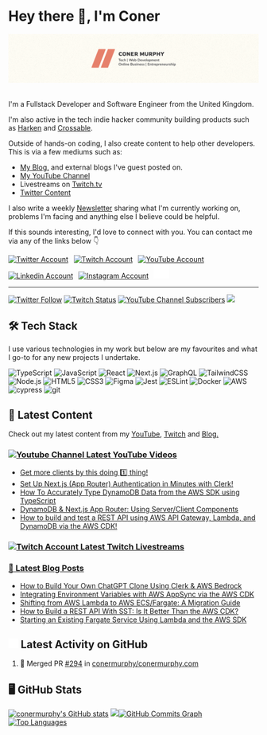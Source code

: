 <!-- Actual Text -->

# Hey there 👋, I'm Coner

<img src="./header.png" title="Header Banner" alt="Header Banner"/>&emsp;

I'm a Fullstack Developer and Software Engineer from the United Kingdom.

I'm also active in the tech indie hacker community building products such as [Harken](https://harken.so) and [Crossable](https://crossable.io).

Outside of hands-on coding, I also create content to help other developers. This is via a few mediums such as:

- <a href="https://conermurphy.com/blog" target="_blank" rel="noopener noreferrer">My Blog.</a> and external blogs I've guest posted on.
- <a href="https://www.youtube.com/channel/UCKbxBnz1xuyGAPMCOZQRdVw" target="_blank" rel="noopener noreferrer">My YouTube Channel</a>
- Livestreams on <a href="https://www.twitch.tv/conermurphy" target="_blank" rel="noopener noreferrer">Twitch.tv</a>
- <a href="https://twitter.com/MrConerMurphy" target="_blank" rel="noopener noreferrer">Twitter Content</a>

I also write a weekly <a href="https://coner-murphy.ck.page/374544b3ae" target="_blank" rel="noopener noreferrer">Newsletter</a> sharing what I'm currently working on, problems I'm facing and anything else I believe could be helpful.

If this sounds interesting, I'd love to connect with you. You can contact me via any of the links below 👇

<a href="https://twitter.com/MrConerMurphy" target="_blank" rel="noopener noreferrer"><img src="https://cdn.worldvectorlogo.com/logos/twitter-6.svg" title="Twitter" alt="Twitter Account" width="40"/></a>
&ensp;<a href="https://www.twitch.tv/conermurphy" target="_blank" rel="noopener noreferrer"><img src="https://cdn.worldvectorlogo.com/logos/twitch-logo-2019.svg" title="Twitch" alt="Twitch Account" width="60"/></a>
&ensp;<a href="https://www.youtube.com/channel/UCKbxBnz1xuyGAPMCOZQRdVw" target="_blank" rel="noopener noreferrer"><img src="https://cdn.worldvectorlogo.com/logos/youtube-icon.svg" title="YouTube" alt="YouTube Account" width="40"/></a>
&ensp;<a href="https://www.linkedin.com/in/conermurphy/" target="_blank" rel="noopener noreferrer"><img src="https://cdn.worldvectorlogo.com/logos/linkedin-icon-2.svg" title="Linkedin" alt="Linkedin Account" width="30"/></a>
&ensp;<a href="https://instagram.com/mrconermurphy/" target="_blank" rel="noopener noreferrer"><img src="https://cdn.worldvectorlogo.com/logos/instagram-5.svg" title="Instagram" alt="Instagram Account" width="30"/></a>
&ensp;<a href="https://github.com/conermurphy" target="_blank" rel="noopener noreferrer"><img src="https://github.com/conermurphy/conermurphy/blob/main/github-logo.png" title="GitHub" alt="GitHub" width="30"/></a>
<br>

---

<a href="https://twitter.com/MrConerMurphy" target="_blank" rel="noopener noreferrer"><img alt="Twitter Follow" src="https://img.shields.io/twitter/follow/MrConerMurphy?label=Twitter&style=for-the-badge&logo=twitter&color=1DA1F2&labelColor=FFFDF5"></a>&nbsp;<a href="https://www.twitch.tv/conermurphy" target="_blank" rel="noopener noreferrer"><img alt="Twitch Status" src="https://img.shields.io/twitch/status/conermurphy?style=for-the-badge&logo=twitch&color=8a43f2&labelColor=FFFDF5"></a>&nbsp;<a href="https://www.youtube.com/channel/UCKbxBnz1xuyGAPMCOZQRdVw" target="_blank" rel="noopener noreferrer"><img alt="YouTube Channel Subscribers" src="https://img.shields.io/youtube/channel/subscribers/UCKbxBnz1xuyGAPMCOZQRdVw?style=for-the-badge&logo=youtube&label=YOUTUBE&labelColor=FFFDF5&logoColor=red&color=red"></a>&nbsp;<a href="https://www.github.com/conermurphy" target="_blank" rel="noreferrer"><img src="https://img.shields.io/github/followers/conermurphy?logo=github&style=for-the-badge&color=black&labelColor=FFFDF5&logoColor=black" /></a>

## 🛠️ Tech Stack

I use various technologies in my work but below are my favourites and what I go-to for any new projects I undertake.

<img alt="TypeScript" src="https://img.shields.io/badge/typescript-%23fca9ae.svg?style=for-the-badge&logo=typescript&logoColor=E6806B&color=FFFDF5"/>&nbsp;<img alt="JavaScript" src="https://img.shields.io/badge/javascript-%23fca9ae.svg?style=for-the-badge&logo=javascript&logoColor=E6806B&color=FFFDF5"/>&nbsp;<img alt="React" src="https://img.shields.io/badge/react-%23fca9ae.svg?style=for-the-badge&logo=react&logoColor=E6806B&color=FFFDF5"/>&nbsp;<img alt="Next.js" src="https://img.shields.io/badge/next.js-%23fca9ae.svg?style=for-the-badge&logo=next.js&logoColor=E6806B&color=FFFDF5"/>&nbsp;<img alt="GraphQL" src="https://img.shields.io/badge/graphql-%23fca9ae.svg?style=for-the-badge&logo=graphql&logoColor=E6806B&color=FFFDF5"/>&nbsp;<img alt="TailwindCSS" src="https://img.shields.io/badge/tailwindcss-%23fca9ae.svg?style=for-the-badge&logo=tailwindcss&logoColor=E6806B&color=FFFDF5"/>&nbsp;<img alt="Node.js" src="https://img.shields.io/badge/node.js-%23fca9ae.svg?style=for-the-badge&logo=node.js&logoColor=E6806B&color=FFFDF5"/>&nbsp;<img alt="HTML5" src="https://img.shields.io/badge/html5-%23fca9ae.svg?style=for-the-badge&logo=html5&logoColor=E6806B&color=FFFDF5"/>&nbsp;<img alt="CSS3" src="https://img.shields.io/badge/css3-%23fca9ae.svg?style=for-the-badge&logo=css3&logoColor=E6806B&color=FFFDF5"/>&nbsp;<img alt="Figma" src="https://img.shields.io/badge/figma-%23fca9ae.svg?style=for-the-badge&logo=figma&logoColor=E6806B&color=FFFDF5"/>&nbsp;<img alt="Jest" src="https://img.shields.io/badge/jest-%23fca9ae.svg?style=for-the-badge&logo=jest&logoColor=E6806B&color=FFFDF5"/>&nbsp;<img alt="ESLint" src="https://img.shields.io/badge/eslint-%23fca9ae.svg?style=for-the-badge&logo=eslint&logoColor=E6806B&color=FFFDF5"/>&nbsp;<img alt="Docker" src="https://img.shields.io/badge/docker-%23fca9ae.svg?style=for-the-badge&logo=docker&logoColor=E6806B&color=FFFDF5"/>&nbsp;<img alt="AWS" src="https://img.shields.io/badge/aws-%23fca9ae.svg?style=for-the-badge&logo=aws&logoColor=E6806B&color=FFFDF5"/>&nbsp;<img alt="cypress" src="https://img.shields.io/badge/cypress-%23fca9ae.svg?style=for-the-badge&logo=cypress&logoColor=E6806B&color=FFFDF5"/>&nbsp;<img alt="git" src="https://img.shields.io/badge/git-%23fca9ae.svg?style=for-the-badge&logo=git&logoColor=E6806B&color=FFFDF5"/>&nbsp;

## 🎨 Latest Content

Check out my latest content from my <a href="https://www.youtube.com/channel/UCKbxBnz1xuyGAPMCOZQRdVw" target="_blank" rel="noopener noreferrer">YouTube</a>, <a href="https://www.twitch.tv/conermurphy" target="_blank" rel="noopener noreferrer">Twitch</a> and <a href="https://conermurphy.com/blog" target="_blank" rel="noopener noreferrer">Blog.</a>

### <a href="https://www.youtube.com/channel/UCKbxBnz1xuyGAPMCOZQRdVw" target="_blank" rel="noopener noreferrer"><img src="https://cdn.worldvectorlogo.com/logos/youtube-icon.svg" title="YouTube Channel" alt="Youtube Channel" width="30"/> Latest YouTube Videos</a>

<!-- YOUTUBE-VIDEOS-LIST:START -->
- [Get more clients by this doing 1️⃣ thing!](https://www.youtube.com/watch?v=H7eJbTkdLKE)
- [Set Up Next.js &lpar;App Router&rpar; Authentication in Minutes with Clerk!](https://www.youtube.com/watch?v=ShJdlKD6xNc)
- [How To Accurately Type DynamoDB Data from the AWS SDK using TypeScript](https://www.youtube.com/watch?v=o7_U_ogmLvA)
- [DynamoDB &amp; Next.js App Router: Using Server/Client Components](https://www.youtube.com/watch?v=LP8ml_S7xAI)
- [How to build and test a REST API using AWS API Gateway, Lambda, and DynamoDB via the AWS CDK!](https://www.youtube.com/watch?v=2WuLSLdgvDw)
<!-- YOUTUBE-VIDEOS-LIST:END -->

### <a href="https://www.twitch.tv/conermurphy" target="_blank" rel="noopener noreferrer"><img src="https://cdn.worldvectorlogo.com/logos/twitch-logo-2019.svg" title="Twitch" alt="Twitch Account" width="50"/> Latest Twitch Livestreams</a>

<!-- TWITCH-VIDEOS-LIST:START -->
<!-- TWITCH-VIDEOS-LIST:END -->

### <a href="https://conermurphy.com/blog" target="_blank" rel="noopener noreferrer">📝 Latest Blog Posts</a>

<!-- BLOG-POST-LIST:START -->
- [How to Build Your Own ChatGPT Clone Using Clerk &amp; AWS Bedrock](https://conermurphy.com/blog/how-to-build-your-own-chatgpt-clone-using-clerk-aws-bedrock)
- [Integrating Environment Variables with AWS AppSync via the AWS CDK](https://conermurphy.com/blog/aws-asppsync-cdk-environment-variables)
- [Shifting from AWS Lambda to AWS ECS/Fargate: A Migration Guide](https://conermurphy.com/blog/aws-lambda-to-ecs-fargate-migration-guide)
- [How to Build a REST API With SST: Is It Better Than the AWS CDK?](https://conermurphy.com/blog/build-rest-api-with-sst-better-than-aws-cdk)
- [Starting an Existing Fargate Service Using Lambda and the AWS SDK](https://conermurphy.com/blog/start-existing-fargate-service-lambda-aws-sdk)
<!-- BLOG-POST-LIST:END -->

## <a href="https://github.com/conermurphy" target="_blank" rel="noopener noreferrer"><img src="https://github.com/conermurphy/conermurphy/blob/main/github-logo.png" title="GitHub Logo" alt="GitHub Logo" width="20"/></a> Latest Activity on GitHub

<!--START_SECTION:activity-->

1. 🎉 Merged PR [#294](https://github.com/conermurphy/conermurphy.com/pull/294) in [conermurphy/conermurphy.com](https://github.com/conermurphy/conermurphy.com)
<!--END_SECTION:activity-->

## 🖥 GitHub Stats

<a href="http://www.github.com/conermurphy"><img src="https://github-readme-stats.vercel.app/api?username=conermurphy&show_icons=true&hide=&count_private=true&title_color=E6806B&text_color=E6806B&icon_color=E6806B&bg_color=FFFDF5&hide_border=true&show_icons=true" alt="conermurphy's GitHub stats" /></a>&nbsp;<a href="http://www.github.com/conermurphy"><img src="https://github-readme-streak-stats.herokuapp.com/?user=conermurphy&stroke=E6806B&background=FFFDF5&ring=E6806B&fire=E6806B&currStreakNum=E6806B&currStreakLabel=E6806B&sideNums=E6806B&sideLabels=E6806B&dates=E6806B&hide_border=true" /></a><a href="http://www.github.com/conermurphy"><img src="https://activity-graph.herokuapp.com/graph?username=conermurphy&bg_color=FFFDF5&color=E6806B&line=E6806B&point=E6806B&area_color=1c1917&area=true&hide_border=true&custom_title=GitHub%20Commits%20Graph" alt="GitHub Commits Graph" /></a><a href="https://github.com/conermurphy" align="left"><img src="https://github-readme-stats.vercel.app/api/top-langs/?username=conermurphy&langs_count=10&title_color=E6806B&text_color=E6806B&icon_color=E6806B&bg_color=FFFDF5&hide_border=true&locale=en&custom_title=Top%20%Languages" alt="Top Languages" /></a>

